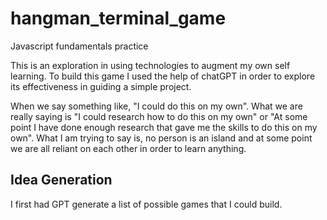 # hangman_terminal_game
Javascript fundamentals practice

This is an exploration in using technologies to augment my own self learning.  To build this game I used the help of chatGPT in order to explore its effectiveness in guiding a simple project. 

When we say something like, "I could do this on my own". What we are really saying is "I could research how to do this on my own" or "At some point I have done enough research that gave me the skills to do this on my own".  What I am trying to say is, no person is an island and at some point we are all reliant on each other in order to learn anything. 

## Idea Generation

I first had GPT generate a list of possible games that I could build.


